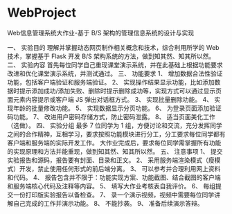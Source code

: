# WebProject
Web信息管理系统大作业-基于 B/S 架构的管理信息系统的设计与实现 
 
一、	实验目的 
理解并掌握动态网页制作相关概念和技术，综合利用所学的 Web 技术，掌握基于 Flask 开发 B/S 架构系统的方法，做到知其然、知其所以然。 
二、	实验内容 
首先每位同学自己重现课堂演示系统，并在此基础上根据功能要求改进和优化课堂演示系统，并测试通过。 
三、	功能要求 
1、	增加数据合法性验证功能，包括客户端验证和服务端验证。 
2、	实现操作结果显示功能，比如添加数据时提示添加成功/添加失败、删除时提示删除成功等，实现方式可以通过显示页面元素内容提示或客户端 JS 弹出对话框方式。 
3、	实现批量删除功能。 
4、	实现年龄的批量修改功能。 
5、	实现数据显示分页功能。 
6、	为登录页面添加验证码功能。 
7、	改进用户密码存储方式，防止密码泄露。 
8、	适当页面美化工作（选做）。 
四、	实验分组 
最多 7 位同学为 1 组，方便讨论和交流，充分发挥同学之间的合作精神，互相学习，要求按照功能模块进行分工，分工要求每位同学都有客户端和服务端的实际开发工作。 
大作业完成后，要求每位同学需掌握所有功能的实现原理和方法并能重现，做到知其然、知其所以然。 
五、	注意事项 
1、	提交实验报告和源码，报告要有封面、目录和正文。 
2、	采用服务端渲染模式（瘦模式）开发，禁止使用任何形式的前后端分离。 
3、	可以参考并合理利用网上资料和代码。 
4、	报告包含并不限于：功能实现方案、功能截图、结合截图的客户端和服务端核心代码及注释等内容。 
5、	填写大作业考核表自我评价。 
6、	每组提交一份打印版实验报告以备检查。 
7、	录一个演示视频，视频中需要每位同学讲解自己完成的工作并演示功能。 
8、	不能抄袭。 
9、	准备后续演示答辩。 
